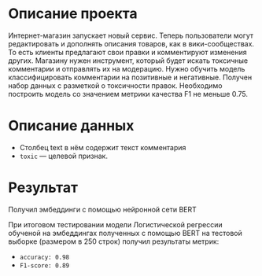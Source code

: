 # Описание проекта
Интернет-магазин запускает новый сервис. Теперь пользователи могут редактировать и дополнять описания товаров, как в вики-сообществах. То есть клиенты предлагают свои правки и комментируют изменения других. Магазину нужен инструмент, который будет искать токсичные комментарии и отправлять их на модерацию. 
Нужно обучить модель классифицировать комментарии на позитивные и негативные. Получен набор данных с разметкой о токсичности правок.
Необходимо построить модель со значением метрики качества F1 не меньше 0.75. 

# Описание данных
- Столбец text в нём содержит текст комментария
- `toxic` — целевой признак.

# Результат 

Получил эмбеддинги с помощью нейронной сети BERT

При итоговом тестировании модели Логистической регрессии обученой на эмбеддингах полученных с помощью BERT на тестовой выборке (размером в 250 строк) получил результаты метрик:

- `accuracy: 0.98`
- `F1-score: 0.89`
